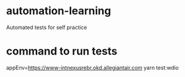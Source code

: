 # automation-learning

Automated tests for self practice

# command to run tests

appEnv=https://www-intnexusrebr.okd.allegiantair.com yarn test:wdio

